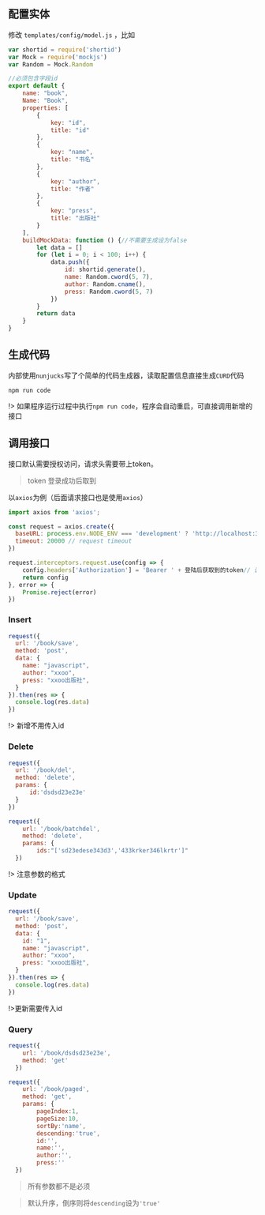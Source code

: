 ## 配置实体
修改 `templates/config/model.js` ，比如
```js
var shortid = require('shortid')
var Mock = require('mockjs')
var Random = Mock.Random

//必须包含字段id
export default {
    name: "book",
    Name: "Book",
    properties: [
        {
            key: "id",
            title: "id"
        },
        {
            key: "name",
            title: "书名"
        },
        {
            key: "author",
            title: "作者"
        },
        {
            key: "press",
            title: "出版社"
        }
    ],
    buildMockData: function () {//不需要生成设为false
        let data = []
        for (let i = 0; i < 100; i++) {
            data.push({
                id: shortid.generate(),
                name: Random.cword(5, 7),
                author: Random.cname(),
                press: Random.cword(5, 7)
            })
        }
        return data
    }
}
```

## 生成代码

内部使用`nunjucks`写了个简单的代码生成器，读取配置信息直接生成`CURD`代码
```
npm run code
```
!> 如果程序运行过程中执行`npm run code`，程序会自动重启，可直接调用新增的接口

## 调用接口

接口默认需要授权访问，请求头需要带上token。

>token 登录成功后取到

以`axios`为例（后面请求接口也是使用`axios`）
```js
import axios from 'axios';

const request = axios.create({
  baseURL: process.env.NODE_ENV === 'development' ? 'http://localhost:3000' : 'productBaseUrl', // api的base_url
  timeout: 20000 // request timeout
})

request.interceptors.request.use(config => {
    config.headers['Authorization'] = 'Bearer ' + 登陆后获取到的token// 让每个请求携带token
    return config
}, error => {
    Promise.reject(error)
})
```

### Insert

```js
request({
  url: '/book/save',
  method: 'post',
  data: {
    name: "javascript",
    author: "xxoo",
    press: "xxoo出版社",
  }
}).then(res => {
  console.log(res.data)
})
```
!> 新增不用传入id

### Delete

```js
request({
  url: '/book/del',
  method: 'delete',
  params: {
      id:'dsdsd23e23e'
  }
})
```

```js
request({
    url: '/book/batchdel',
    method: 'delete',
    params: {
        ids:"['sd23edese343d3','433krker346lkrtr']"
  })
```
!> 注意参数的格式

### Update
```js
request({
  url: '/book/save',
  method: 'post',
  data: {
    id: "1",
    name: "javascript",
    author: "xxoo",
    press: "xxoo出版社",
  }
}).then(res => {
  console.log(res.data)
})
```
!>更新需要传入id

### Query

```js
request({
    url: '/book/dsdsd23e23e',
    method: 'get'
  })
```

```js
request({
    url: '/book/paged',
    method: 'get',
    params: {
        pageIndex:1,
        pageSize:10,
        sortBy:'name',
        descending:'true',
        id:'',
        name:'',
        author:'',
        press:''
  })
```
>所有参数都不是必须

>默认升序，倒序则将`descending`设为`'true'`



